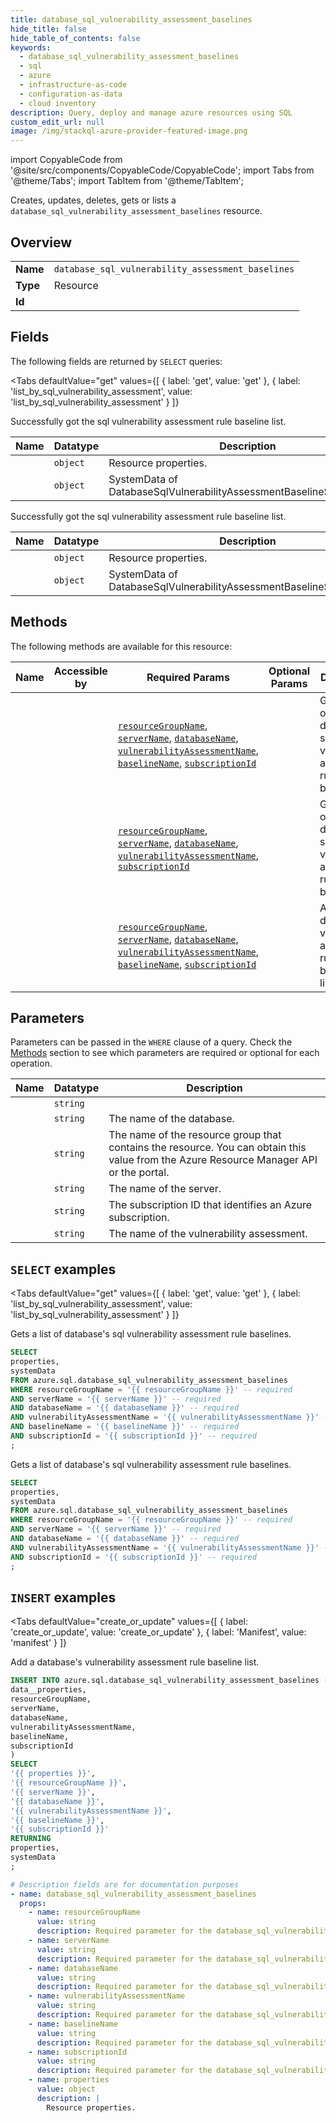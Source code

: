 ```yaml
--- 
title: database_sql_vulnerability_assessment_baselines
hide_title: false
hide_table_of_contents: false
keywords:
  - database_sql_vulnerability_assessment_baselines
  - sql
  - azure
  - infrastructure-as-code
  - configuration-as-data
  - cloud inventory
description: Query, deploy and manage azure resources using SQL
custom_edit_url: null
image: /img/stackql-azure-provider-featured-image.png
---
```


import CopyableCode from '@site/src/components/CopyableCode/CopyableCode';
import Tabs from '@theme/Tabs';
import TabItem from '@theme/TabItem';

Creates, updates, deletes, gets or lists a <code>database_sql_vulnerability_assessment_baselines</code> resource.

## Overview
<table><tbody>
<tr><td><b>Name</b></td><td><code>database_sql_vulnerability_assessment_baselines</code></td></tr>
<tr><td><b>Type</b></td><td>Resource</td></tr>
<tr><td><b>Id</b></td><td><CopyableCode code="azure.sql.database_sql_vulnerability_assessment_baselines" /></td></tr>
</tbody></table>

## Fields

The following fields are returned by `SELECT` queries:

<Tabs
    defaultValue="get"
    values={[
        { label: 'get', value: 'get' },
        { label: 'list_by_sql_vulnerability_assessment', value: 'list_by_sql_vulnerability_assessment' }
    ]}
>
<TabItem value="get">

Successfully got the sql vulnerability assessment rule baseline list.

<table>
<thead>
    <tr>
    <th>Name</th>
    <th>Datatype</th>
    <th>Description</th>
    </tr>
</thead>
<tbody>
<tr>
    <td><CopyableCode code="properties" /></td>
    <td><code>object</code></td>
    <td>Resource properties.</td>
</tr>
<tr>
    <td><CopyableCode code="systemData" /></td>
    <td><code>object</code></td>
    <td>SystemData of DatabaseSqlVulnerabilityAssessmentBaselineSetResource.</td>
</tr>
</tbody>
</table>
</TabItem>
<TabItem value="list_by_sql_vulnerability_assessment">

Successfully got the sql vulnerability assessment rule baseline list.

<table>
<thead>
    <tr>
    <th>Name</th>
    <th>Datatype</th>
    <th>Description</th>
    </tr>
</thead>
<tbody>
<tr>
    <td><CopyableCode code="properties" /></td>
    <td><code>object</code></td>
    <td>Resource properties.</td>
</tr>
<tr>
    <td><CopyableCode code="systemData" /></td>
    <td><code>object</code></td>
    <td>SystemData of DatabaseSqlVulnerabilityAssessmentBaselineSetResource.</td>
</tr>
</tbody>
</table>
</TabItem>
</Tabs>

## Methods

The following methods are available for this resource:

<table>
<thead>
    <tr>
    <th>Name</th>
    <th>Accessible by</th>
    <th>Required Params</th>
    <th>Optional Params</th>
    <th>Description</th>
    </tr>
</thead>
<tbody>
<tr>
    <td><a href="#get"><CopyableCode code="get" /></a></td>
    <td><CopyableCode code="select" /></td>
    <td><a href="#parameter-resourceGroupName"><code>resourceGroupName</code></a>, <a href="#parameter-serverName"><code>serverName</code></a>, <a href="#parameter-databaseName"><code>databaseName</code></a>, <a href="#parameter-vulnerabilityAssessmentName"><code>vulnerabilityAssessmentName</code></a>, <a href="#parameter-baselineName"><code>baselineName</code></a>, <a href="#parameter-subscriptionId"><code>subscriptionId</code></a></td>
    <td></td>
    <td>Gets a list of database's sql vulnerability assessment rule baselines.</td>
</tr>
<tr>
    <td><a href="#list_by_sql_vulnerability_assessment"><CopyableCode code="list_by_sql_vulnerability_assessment" /></a></td>
    <td><CopyableCode code="select" /></td>
    <td><a href="#parameter-resourceGroupName"><code>resourceGroupName</code></a>, <a href="#parameter-serverName"><code>serverName</code></a>, <a href="#parameter-databaseName"><code>databaseName</code></a>, <a href="#parameter-vulnerabilityAssessmentName"><code>vulnerabilityAssessmentName</code></a>, <a href="#parameter-subscriptionId"><code>subscriptionId</code></a></td>
    <td></td>
    <td>Gets a list of database's sql vulnerability assessment rule baselines.</td>
</tr>
<tr>
    <td><a href="#create_or_update"><CopyableCode code="create_or_update" /></a></td>
    <td><CopyableCode code="insert" /></td>
    <td><a href="#parameter-resourceGroupName"><code>resourceGroupName</code></a>, <a href="#parameter-serverName"><code>serverName</code></a>, <a href="#parameter-databaseName"><code>databaseName</code></a>, <a href="#parameter-vulnerabilityAssessmentName"><code>vulnerabilityAssessmentName</code></a>, <a href="#parameter-baselineName"><code>baselineName</code></a>, <a href="#parameter-subscriptionId"><code>subscriptionId</code></a></td>
    <td></td>
    <td>Add a database's vulnerability assessment rule baseline list.</td>
</tr>
</tbody>
</table>

## Parameters

Parameters can be passed in the `WHERE` clause of a query. Check the [Methods](#methods) section to see which parameters are required or optional for each operation.

<table>
<thead>
    <tr>
    <th>Name</th>
    <th>Datatype</th>
    <th>Description</th>
    </tr>
</thead>
<tbody>
<tr id="parameter-baselineName">
    <td><CopyableCode code="baselineName" /></td>
    <td><code>string</code></td>
    <td></td>
</tr>
<tr id="parameter-databaseName">
    <td><CopyableCode code="databaseName" /></td>
    <td><code>string</code></td>
    <td>The name of the database.</td>
</tr>
<tr id="parameter-resourceGroupName">
    <td><CopyableCode code="resourceGroupName" /></td>
    <td><code>string</code></td>
    <td>The name of the resource group that contains the resource. You can obtain this value from the Azure Resource Manager API or the portal.</td>
</tr>
<tr id="parameter-serverName">
    <td><CopyableCode code="serverName" /></td>
    <td><code>string</code></td>
    <td>The name of the server.</td>
</tr>
<tr id="parameter-subscriptionId">
    <td><CopyableCode code="subscriptionId" /></td>
    <td><code>string</code></td>
    <td>The subscription ID that identifies an Azure subscription.</td>
</tr>
<tr id="parameter-vulnerabilityAssessmentName">
    <td><CopyableCode code="vulnerabilityAssessmentName" /></td>
    <td><code>string</code></td>
    <td>The name of the vulnerability assessment.</td>
</tr>
</tbody>
</table>

## `SELECT` examples

<Tabs
    defaultValue="get"
    values={[
        { label: 'get', value: 'get' },
        { label: 'list_by_sql_vulnerability_assessment', value: 'list_by_sql_vulnerability_assessment' }
    ]}
>
<TabItem value="get">

Gets a list of database's sql vulnerability assessment rule baselines.

```sql
SELECT
properties,
systemData
FROM azure.sql.database_sql_vulnerability_assessment_baselines
WHERE resourceGroupName = '{{ resourceGroupName }}' -- required
AND serverName = '{{ serverName }}' -- required
AND databaseName = '{{ databaseName }}' -- required
AND vulnerabilityAssessmentName = '{{ vulnerabilityAssessmentName }}' -- required
AND baselineName = '{{ baselineName }}' -- required
AND subscriptionId = '{{ subscriptionId }}' -- required
;
```
</TabItem>
<TabItem value="list_by_sql_vulnerability_assessment">

Gets a list of database's sql vulnerability assessment rule baselines.

```sql
SELECT
properties,
systemData
FROM azure.sql.database_sql_vulnerability_assessment_baselines
WHERE resourceGroupName = '{{ resourceGroupName }}' -- required
AND serverName = '{{ serverName }}' -- required
AND databaseName = '{{ databaseName }}' -- required
AND vulnerabilityAssessmentName = '{{ vulnerabilityAssessmentName }}' -- required
AND subscriptionId = '{{ subscriptionId }}' -- required
;
```
</TabItem>
</Tabs>


## `INSERT` examples

<Tabs
    defaultValue="create_or_update"
    values={[
        { label: 'create_or_update', value: 'create_or_update' },
        { label: 'Manifest', value: 'manifest' }
    ]}
>
<TabItem value="create_or_update">

Add a database's vulnerability assessment rule baseline list.

```sql
INSERT INTO azure.sql.database_sql_vulnerability_assessment_baselines (
data__properties,
resourceGroupName,
serverName,
databaseName,
vulnerabilityAssessmentName,
baselineName,
subscriptionId
)
SELECT 
'{{ properties }}',
'{{ resourceGroupName }}',
'{{ serverName }}',
'{{ databaseName }}',
'{{ vulnerabilityAssessmentName }}',
'{{ baselineName }}',
'{{ subscriptionId }}'
RETURNING
properties,
systemData
;
```
</TabItem>
<TabItem value="manifest">

```yaml
# Description fields are for documentation purposes
- name: database_sql_vulnerability_assessment_baselines
  props:
    - name: resourceGroupName
      value: string
      description: Required parameter for the database_sql_vulnerability_assessment_baselines resource.
    - name: serverName
      value: string
      description: Required parameter for the database_sql_vulnerability_assessment_baselines resource.
    - name: databaseName
      value: string
      description: Required parameter for the database_sql_vulnerability_assessment_baselines resource.
    - name: vulnerabilityAssessmentName
      value: string
      description: Required parameter for the database_sql_vulnerability_assessment_baselines resource.
    - name: baselineName
      value: string
      description: Required parameter for the database_sql_vulnerability_assessment_baselines resource.
    - name: subscriptionId
      value: string
      description: Required parameter for the database_sql_vulnerability_assessment_baselines resource.
    - name: properties
      value: object
      description: |
        Resource properties.
```
</TabItem>
</Tabs>
